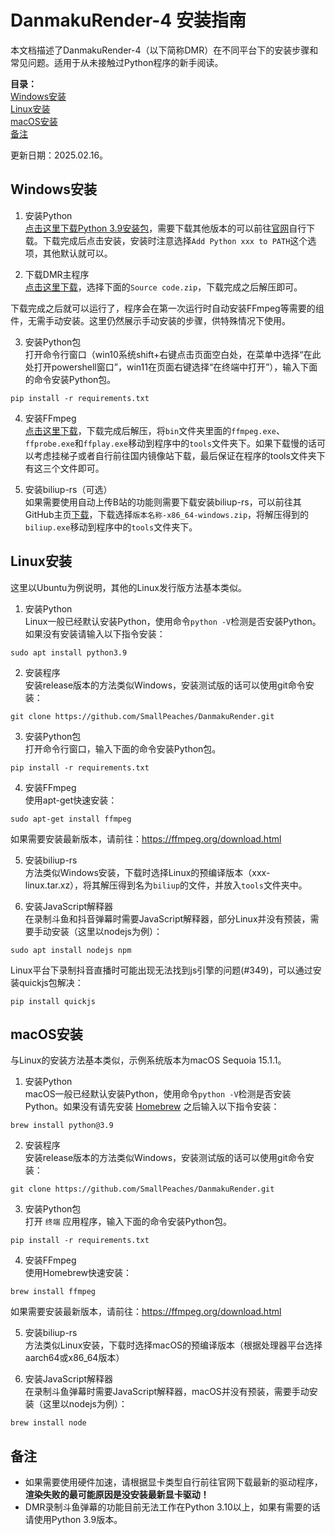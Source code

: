 # DanmakuRender-4 安装指南
本文档描述了DanmakuRender-4（以下简称DMR）在不同平台下的安装步骤和常见问题。适用于从未接触过Python程序的新手阅读。     

**目录：**      
[Windows安装](#Windows安装)     
[Linux安装](#Linux安装)         
[macOS安装](#macOS安装)         
[备注](#备注)           

更新日期：2025.02.16。     

## Windows安装 

1. 安装Python            
[点击这里下载Python 3.9安装包](https://www.python.org/ftp/python/3.9.13/python-3.9.13-amd64.exe)，需要下载其他版本的可以前往[官网](https://www.python.org/downloads/)自行下载。下载完成后点击安装，安装时注意选择`Add Python xxx to PATH`这个选项，其他默认就可以。     

2. 下载DMR主程序    
[点击这里下载](https://github.com/SmallPeaches/DanmakuRender/releases/latest)，选择下面的`Source code.zip`，下载完成之后解压即可。 

下载完成之后就可以运行了，程序会在第一次运行时自动安装FFmpeg等需要的组件，无需手动安装。这里仍然展示手动安装的步骤，供特殊情况下使用。

3. 安装Python包     
打开命令行窗口（win10系统shift+右键点击页面空白处，在菜单中选择“在此处打开powershell窗口”，win11在页面右键选择“在终端中打开”），输入下面的命令安装Python包。    
```shell
pip install -r requirements.txt
```

4. 安装FFmpeg       
[点击这里下载](https://www.gyan.dev/ffmpeg/builds/ffmpeg-release-essentials.zip)，下载完成后解压，将`bin`文件夹里面的`ffmpeg.exe`、`ffprobe.exe`和`ffplay.exe`移动到程序中的`tools`文件夹下。如果下载慢的话可以考虑挂梯子或者自行前往国内镜像站下载，最后保证在程序的tools文件夹下有这三个文件即可。

5. 安装biliup-rs（可选）        
如果需要使用自动上传B站的功能则需要下载安装biliup-rs，可以前往其GitHub主页[下载](https://github.com/biliup/biliup-rs/releases/latest)，下载选择`版本名称-x86_64-windows.zip`，将解压得到的`biliup.exe`移动到程序中的`tools`文件夹下。

## Linux安装
这里以Ubuntu为例说明，其他的Linux发行版方法基本类似。   

1. 安装Python            
Linux一般已经默认安装Python，使用命令`python -V`检测是否安装Python。如果没有安装请输入以下指令安装：
```shell
sudo apt install python3.9
```

2. 安装程序     
安装release版本的方法类似Windows，安装测试版的话可以使用git命令安装：
```git
git clone https://github.com/SmallPeaches/DanmakuRender.git
```

3. 安装Python包     
打开命令行窗口，输入下面的命令安装Python包。    
```shell
pip install -r requirements.txt
```

4. 安装FFmpeg       
使用apt-get快速安装：
```shell
sudo apt-get install ffmpeg
```
如果需要安装最新版本，请前往：https://ffmpeg.org/download.html      

5. 安装biliup-rs        
方法类似Windows安装，下载时选择Linux的预编译版本（xxx-linux.tar.xz），将其解压得到名为`biliup`的文件，并放入`tools`文件夹中。        

6. 安装JavaScript解释器           
在录制斗鱼和抖音弹幕时需要JavaScript解释器，部分Linux并没有预装，需要手动安装（这里以nodejs为例）：
```shell
sudo apt install nodejs npm
```
Linux平台下录制抖音直播时可能出现无法找到js引擎的问题(#349)，可以通过安装quickjs包解决：
```shell
pip install quickjs
```

## macOS安装
与Linux的安装方法基本类似，示例系统版本为macOS Sequoia 15.1.1。   

1. 安装Python            
macOS一般已经默认安装Python，使用命令`python -V`检测是否安装Python。如果没有请先安装 [Homebrew](https://brew.sh/) 之后输入以下指令安装：
```shell
brew install python@3.9
```

2. 安装程序     
安装release版本的方法类似Windows，安装测试版的话可以使用git命令安装：
```git
git clone https://github.com/SmallPeaches/DanmakuRender.git
```

3. 安装Python包     
打开 `终端` 应用程序，输入下面的命令安装Python包。    
```shell
pip install -r requirements.txt
```

4. 安装FFmpeg       
使用Homebrew快速安装：
```shell
brew install ffmpeg
```
如果需要安装最新版本，请前往：https://ffmpeg.org/download.html      

5. 安装biliup-rs        
方法类似Linux安装，下载时选择macOS的预编译版本（根据处理器平台选择aarch64或x86_64版本）        

6. 安装JavaScript解释器           
在录制斗鱼弹幕时需要JavaScript解释器，macOS并没有预装，需要手动安装（这里以nodejs为例）：
```shell
brew install node
```

## 备注     
- 如果需要使用硬件加速，请根据显卡类型自行前往官网下载最新的驱动程序，**渲染失败的最可能原因是没安装最新显卡驱动！**        
- DMR录制斗鱼弹幕的功能目前无法工作在Python 3.10以上，如果有需要的话请使用Python 3.9版本。        

